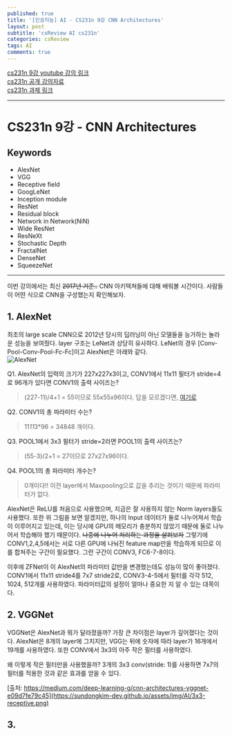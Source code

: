 ```yaml
---
published: true
title: '[인공지능] AI - CS231n 9강 CNN Architectures'
layout: post
subtitle: 'csReview AI cs231n'
categories: csReview
tags: AI
comments: true
---
```


[cs231n 9강 youtube 강의 링크](https://www.youtube.com/watch?v=DAOcjicFr1Y)  
[cs231n 공개 강의자료](http://cs231n.stanford.edu/slides/)  
[cs231n 과제 링크](https://cs231n.github.io/assignments2021/assignment1/#setup)  

---
# CS231n 9강 - CNN Architectures

## Keywords
- AlexNet
- VGG
- Receptive field
- GoogLeNet
- Inception module
- ResNet
- Residual block
- Network in Network(NiN)
- Wide ResNet
- ResNeXt
- Stochastic Depth
- FractalNet
- DenseNet
- SqueezeNet

---

이번 강의에서는 최신 ~~2017년 기준..~~ CNN 아키텍쳐들에 대해 배워볼 시간이다. 사람들이 어떤 식으로 CNN을 구성했는지 확인해보자.

## 1. AlexNet
최초의 large scale CNN으로 2012년 당시의 딥러닝이 아닌 모델들을 능가하는 놀라운 성능을 보여줬다. layer 구조는 LeNet과 상당히 유사하다. LeNet의 경우 [Conv-Pool-Conv-Pool-Fc-Fc]이고 AlexNet은 아래와 같다.  
![AlexNet](https://sundongkim-dev.github.io/assets/img/AI/AlexNet.png)

Q1. AlexNet의 입력의 크기가 227x227x3이고, CONV1에서 11x11 필터가 stride=4로 96개가 있다면 CONV1의 출력 사이즈는?
> (227-11)/4+1 = 55이므로 55x55x96이다. 답을 모르겠다면, [여기로](https://sundongkim-dev.github.io/csreview/2022/02/22/AI-CS231n-(4))

Q2. CONV1의 총 파라미터 수는?
> 11*11*3*96 = 34848 개이다.

Q3. POOL1에서 3x3 필터가 stride=2라면 POOL1의 출력 사이즈는?
> (55-3)/2+1 = 27이므로 27x27x96이다.

Q4. POOL1의 총 파라미터 개수는?
> 0개이다!! 이전 layer에서 Maxpooling으로 값을 추리는 것이기 때문에 파라미터가 없다.

AlexNet은 ReLU를 처음으로 사용했으며, 지금은 잘 사용하지 않는 Norm layers들도 사용했다. 또한 위 그림을 보면 알겠지만, 하나의 Input 데이터가 둘로 나누어져서 학습이 이루어지고 있는데, 이는 당시에 GPU의 메모리가 충분하지 않았기 때문에 둘로 나누어서 학습해야 했기 때문이다. ~~나중에 나누어 처리하는 과정을 살펴보자~~ 그렇기에 CONV1,2,4,5에서는 서로 다른 GPU에 나눠진 feature map만을 학습하게 되므로 이를 합쳐주는 구간이 필요했다. 그런 구간이 CONV3, FC6-7-8이다.

이후에 ZFNet이 이 AlexNet의 파라미터 값만을 변경했는데도 성능이 많이 좋아졌다. CONV1에서 11x11 stride4를 7x7 stride2로, CONV3-4-5에서 필터를 각각 512, 1024, 512개를 사용하였다. 파라미터값의 설정이 얼마나 중요한 지 알 수 있는 대목이다.

## 2. VGGNet
VGGNet은 AlexNet과 뭐가 달라졌을까? 가장 큰 차이점은 layer가 깊어졌다는 것이다. AlexNet은 8개의 layer에 그치지만, VGG는 뒤에 숫자에 따라 layer가 16개에서 19개를 사용하였다. 또한 CONV에서 3x3의 아주 작은 필터를 사용하였다.

왜 이렇게 작은 필터만을 사용했을까? 3개의 3x3 conv(stride: 1)를 사용하면 7x7의 필터를 적용한 것과 같은 효과를 얻을 수 있다.

[출처: https://medium.com/deep-learning-g/cnn-architectures-vggnet-e09d7fe79c45](https://sundongkim-dev.github.io/assets/img/AI/3x3-receptive.png) 


## 3.
